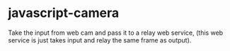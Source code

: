 # javascript-camera
Take the input from web cam and pass it to a relay web service, (this web service is just takes input and relay the same frame as output). 

